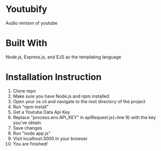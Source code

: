 # Youtubify

Audio version of youtube

# Built With
Node.js,
Express.js, and
EJS as the templating language

# Installation Instruction
1. Clone repo
2. Make sure you have Node.js and npm installed
3. Open your os cli and navigate to the root directory of the project
4. Run "npm install"
5. Get a Youtube Data Api Key
6. Replace "process.env.API_KEY" in apiRequest.js(~line 9) with the key you've obtain
7. Save changes
8. Run "node app.js"
9. Visit localhost:3000 in your browser
10. You are finished!
